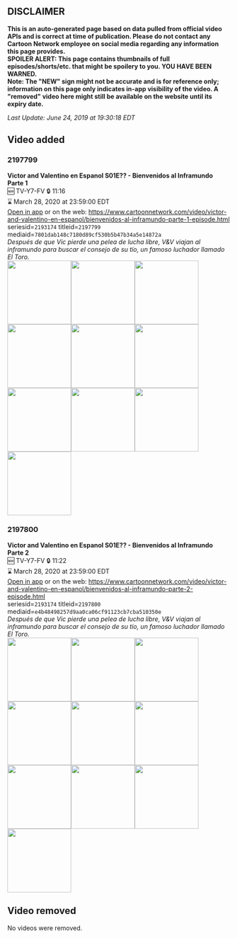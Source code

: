 ## DISCLAIMER
**This is an auto-generated page based on data pulled from official video APIs and is correct at time of publication. Please do not contact any Cartoon Network employee on social media regarding any information this page provides.**  
**SPOILER ALERT: This page contains thumbnails of full episodes/shorts/etc. that might be spoilery to you. YOU HAVE BEEN WARNED.**  
**Note: The "NEW" sign might not be accurate and is for reference only; information on this page only indicates in-app visibility of the video. A "removed" video here might still be available on the website until its expiry date.**  

_Last Update: June 24, 2019 at 19:30:18 EDT_
## Video added
### 2197799
**Victor and Valentino en Espanol S01E?? - Bienvenidos al Inframundo Parte 1**  
🆕 TV-Y7-FV 🔒 11:16  
⌛ March 28, 2020 at 23:59:00 EDT  
[Open in app](https://tinyurl.com/y3reflmj) or on the web: https://www.cartoonnetwork.com/video/victor-and-valentino-en-espanol/bienvenidos-al-inframundo-parte-1-episode.html  
seriesid=`2193174` titleid=`2197799` mediaid=`7801dab148c7180d89cf530b5b47b34a5e14872a`  
_Después de que Vic pierde una pelea de lucha libre, V&V viajan al inframundo para buscar el consejo de su tío, un famoso luchador llamado El Toro._  
<a href="https://s3.amazonaws.com/cartoonorchestrator/2197799_001_1280x720.jpg"><img src="https://s3.amazonaws.com/cartoonorchestrator/2197799_001_640x360.jpg" height="144px" /></a><a href="https://s3.amazonaws.com/cartoonorchestrator/2197799_002_1280x720.jpg"><img src="https://s3.amazonaws.com/cartoonorchestrator/2197799_002_640x360.jpg" height="144px" /></a><a href="https://s3.amazonaws.com/cartoonorchestrator/2197799_003_1280x720.jpg"><img src="https://s3.amazonaws.com/cartoonorchestrator/2197799_003_640x360.jpg" height="144px" /></a><a href="https://s3.amazonaws.com/cartoonorchestrator/2197799_004_1280x720.jpg"><img src="https://s3.amazonaws.com/cartoonorchestrator/2197799_004_640x360.jpg" height="144px" /></a><a href="https://s3.amazonaws.com/cartoonorchestrator/2197799_005_1280x720.jpg"><img src="https://s3.amazonaws.com/cartoonorchestrator/2197799_005_640x360.jpg" height="144px" /></a><a href="https://s3.amazonaws.com/cartoonorchestrator/2197799_006_1280x720.jpg"><img src="https://s3.amazonaws.com/cartoonorchestrator/2197799_006_640x360.jpg" height="144px" /></a><a href="https://s3.amazonaws.com/cartoonorchestrator/2197799_007_1280x720.jpg"><img src="https://s3.amazonaws.com/cartoonorchestrator/2197799_007_640x360.jpg" height="144px" /></a><a href="https://s3.amazonaws.com/cartoonorchestrator/2197799_008_1280x720.jpg"><img src="https://s3.amazonaws.com/cartoonorchestrator/2197799_008_640x360.jpg" height="144px" /></a><a href="https://s3.amazonaws.com/cartoonorchestrator/2197799_009_1280x720.jpg"><img src="https://s3.amazonaws.com/cartoonorchestrator/2197799_009_640x360.jpg" height="144px" /></a><a href="https://s3.amazonaws.com/cartoonorchestrator/2197799_010_1280x720.jpg"><img src="https://s3.amazonaws.com/cartoonorchestrator/2197799_010_640x360.jpg" height="144px" /></a>
### 2197800
**Victor and Valentino en Espanol S01E?? - Bienvenidos al Inframundo Parte 2**  
🆕 TV-Y7-FV 🔒 11:22  
⌛ March 28, 2020 at 23:59:00 EDT  
[Open in app](https://tinyurl.com/y2vl87tn) or on the web: https://www.cartoonnetwork.com/video/victor-and-valentino-en-espanol/bienvenidos-al-inframundo-parte-2-episode.html  
seriesid=`2193174` titleid=`2197800` mediaid=`e4b48498257d9aa0ca06cf91123cb7cba510350e`  
_Después de que Vic pierde una pelea de lucha libre, V&V viajan al inframundo para buscar el consejo de su tío, un famoso luchador llamado El Toro._  
<a href="https://s3.amazonaws.com/cartoonorchestrator/2197800_001_1280x720.jpg"><img src="https://s3.amazonaws.com/cartoonorchestrator/2197800_001_640x360.jpg" height="144px" /></a><a href="https://s3.amazonaws.com/cartoonorchestrator/2197800_002_1280x720.jpg"><img src="https://s3.amazonaws.com/cartoonorchestrator/2197800_002_640x360.jpg" height="144px" /></a><a href="https://s3.amazonaws.com/cartoonorchestrator/2197800_003_1280x720.jpg"><img src="https://s3.amazonaws.com/cartoonorchestrator/2197800_003_640x360.jpg" height="144px" /></a><a href="https://s3.amazonaws.com/cartoonorchestrator/2197800_004_1280x720.jpg"><img src="https://s3.amazonaws.com/cartoonorchestrator/2197800_004_640x360.jpg" height="144px" /></a><a href="https://s3.amazonaws.com/cartoonorchestrator/2197800_005_1280x720.jpg"><img src="https://s3.amazonaws.com/cartoonorchestrator/2197800_005_640x360.jpg" height="144px" /></a><a href="https://s3.amazonaws.com/cartoonorchestrator/2197800_006_1280x720.jpg"><img src="https://s3.amazonaws.com/cartoonorchestrator/2197800_006_640x360.jpg" height="144px" /></a><a href="https://s3.amazonaws.com/cartoonorchestrator/2197800_007_1280x720.jpg"><img src="https://s3.amazonaws.com/cartoonorchestrator/2197800_007_640x360.jpg" height="144px" /></a><a href="https://s3.amazonaws.com/cartoonorchestrator/2197800_008_1280x720.jpg"><img src="https://s3.amazonaws.com/cartoonorchestrator/2197800_008_640x360.jpg" height="144px" /></a><a href="https://s3.amazonaws.com/cartoonorchestrator/2197800_009_1280x720.jpg"><img src="https://s3.amazonaws.com/cartoonorchestrator/2197800_009_640x360.jpg" height="144px" /></a><a href="https://s3.amazonaws.com/cartoonorchestrator/2197800_010_1280x720.jpg"><img src="https://s3.amazonaws.com/cartoonorchestrator/2197800_010_640x360.jpg" height="144px" /></a>
## Video removed
No videos were removed.
